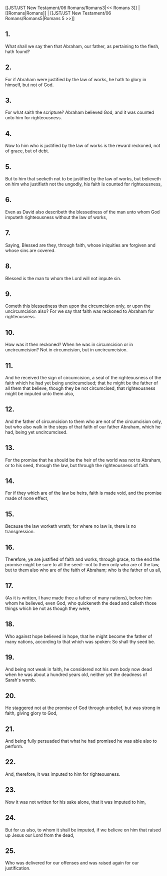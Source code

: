 [[JST/JST New Testament/06 Romans/Romans3|<< Romans 3]] | [[Romans|Romans]] | [[JST/JST New Testament/06 Romans/Romans5|Romans 5 >>]]
## 1.
What shall we say then that Abraham, our father, as pertaining to the flesh, hath found?
## 2.
For if Abraham were justified by the law of works, he hath to glory in himself, but not of God.
## 3.
For what saith the scripture? Abraham believed God, and it was counted unto him for righteousness.
## 4.
Now to him who is justified by the law of works is the reward reckoned, not of grace, but of debt.
## 5.
But to him that seeketh not to be justified by the law of works, but believeth on him who justifieth not the ungodly, his faith is counted for righteousness,
## 6.
Even as David also describeth the blessedness of the man unto whom God imputeth righteousness without the law of works,
## 7.
Saying, Blessed are they, through faith, whose iniquities are forgiven and whose sins are covered.
## 8.
Blessed is the man to whom the Lord will not impute sin.
## 9.
Cometh this blessedness then upon the circumcision only, or upon the uncircumcision also? For we say that faith was reckoned to Abraham for righteousness.
## 10.
How was it then reckoned? When he was in circumcision or in uncircumcision? Not in circumcision, but in uncircumcision.
## 11.
And he received the sign of circumcision, a seal of the righteousness of the faith which he had yet being uncircumcised; that he might be the father of all them that believe, though they be not circumcised, that righteousness might be imputed unto them also,
## 12.
And the father of circumcision to them who are not of the circumcision only, but who also walk in the steps of that faith of our father Abraham, which he had, being yet uncircumcised.
## 13.
For the promise that he should be the heir of the world was not to Abraham, or to his seed, through the law, but through the righteousness of faith.
## 14.
For if they which are of the law be heirs, faith is made void, and the promise made of none effect,
## 15.
Because the law worketh wrath; for where no law is, there is no transgression.
## 16.
Therefore, ye are justified of faith and works, through grace, to the end the promise might be sure to all the seed\--not to them only who are of the law, but to them also who are of the faith of Abraham; who is the father of us all,
## 17.
(As it is written, I have made thee a father of many nations), before him whom he believed, even God, who quickeneth the dead and calleth those things which be not as though they were,
## 18.
Who against hope believed in hope, that he might become the father of many nations, according to that which was spoken: So shall thy seed be.
## 19.
And being not weak in faith, he considered not his own body now dead when he was about a hundred years old, neither yet the deadness of Sarah\'s womb.
## 20.
He staggered not at the promise of God through unbelief, but was strong in faith, giving glory to God,
## 21.
And being fully persuaded that what he had promised he was able also to perform.
## 22.
And, therefore, it was imputed to him for righteousness.
## 23.
Now it was not written for his sake alone, that it was imputed to him,
## 24.
But for us also, to whom it shall be imputed, if we believe on him that raised up Jesus our Lord from the dead,
## 25.
Who was delivered for our offenses and was raised again for our justification.

